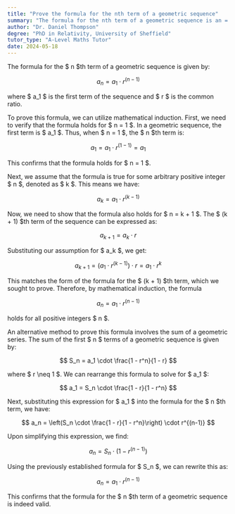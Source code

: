 ```yaml
---
title: "Prove the formula for the nth term of a geometric sequence"
summary: "The formula for the nth term of a geometric sequence is an = a1 * r^(n-1)."
author: "Dr. Daniel Thompson"
degree: "PhD in Relativity, University of Sheffield"
tutor_type: "A-Level Maths Tutor"
date: 2024-05-18
---
```


The formula for the $ n $th term of a geometric sequence is given by:

$$
a_n = a_1 \cdot r^{(n-1)}
$$

where $ a_1 $ is the first term of the sequence and $ r $ is the common ratio.

To prove this formula, we can utilize mathematical induction. First, we need to verify that the formula holds for $ n = 1 $. In a geometric sequence, the first term is $ a_1 $. Thus, when $ n = 1 $, the $ n $th term is:

$$
a_1 = a_1 \cdot r^{(1-1)} = a_1
$$

This confirms that the formula holds for $ n = 1 $.

Next, we assume that the formula is true for some arbitrary positive integer $ n $, denoted as $ k $. This means we have:

$$
a_k = a_1 \cdot r^{(k-1)}
$$

Now, we need to show that the formula also holds for $ n = k + 1 $. The $ (k + 1) $th term of the sequence can be expressed as:

$$
a_{k+1} = a_k \cdot r
$$

Substituting our assumption for $ a_k $, we get:

$$
a_{k+1} = (a_1 \cdot r^{(k-1)}) \cdot r = a_1 \cdot r^k
$$

This matches the form of the formula for the $ (k + 1) $th term, which we sought to prove. Therefore, by mathematical induction, the formula 

$$
a_n = a_1 \cdot r^{(n-1)}
$$ 

holds for all positive integers $ n $.

An alternative method to prove this formula involves the sum of a geometric series. The sum of the first $ n $ terms of a geometric sequence is given by:

$$
S_n = a_1 \cdot \frac{1 - r^n}{1 - r}
$$ 

where $ r \neq 1 $. We can rearrange this formula to solve for $ a_1 $:

$$
a_1 = S_n \cdot \frac{1 - r}{1 - r^n}
$$ 

Next, substituting this expression for $ a_1 $ into the formula for the $ n $th term, we have:

$$
a_n = \left(S_n \cdot \frac{1 - r}{1 - r^n}\right) \cdot r^{(n-1)}
$$ 

Upon simplifying this expression, we find:

$$
a_n = S_n \cdot (1 - r^{(n-1)})
$$ 

Using the previously established formula for $ S_n $, we can rewrite this as:

$$
a_n = a_1 \cdot r^{(n-1)}
$$ 

This confirms that the formula for the $ n $th term of a geometric sequence is indeed valid.
    